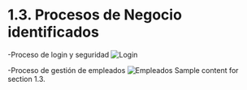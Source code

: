 # 1.3. Procesos de Negocio identificados

-Proceso de login y seguridad
![Login](Login.jpg)

-Proceso de gestión de empleados
![Empleados](Empleados.jpg)
Sample content for section 1.3.